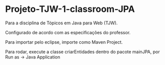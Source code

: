 # Projeto-TJW-1-classroom-JPA
Para a disciplina de Tópicos em Java para Web (TJW).

Configurado de acordo com as especificações do professor.

Para importar pelo eclipse, importe como Maven Project.

Para rodar, execute a classe criarEntidades dentro do pacote mainJPA, por Run as -> Java Application

